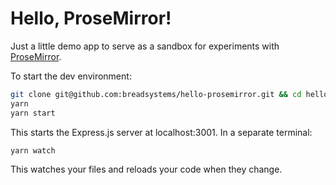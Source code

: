 # Hello, ProseMirror!

Just a little demo app to serve as a sandbox for experiments with [ProseMirror](https://prosemirror.net).

To start the dev environment:

```sh
git clone git@github.com:breadsystems/hello-prosemirror.git && cd hello-prosemirror
yarn
yarn start
```

This starts the Express.js server at localhost:3001. In a separate terminal:

```sh
yarn watch
```

This watches your files and reloads your code when they change.